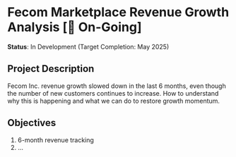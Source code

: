 # Fecom Marketplace Revenue Growth Analysis [🚧 On-Going]

**Status**: In Development (Target Completion: May 2025)  

## Project Description
Fecom Inc. revenue growth slowed down in the last 6 months, even though the number of new customers continues to increase. How to understand why this is happening and what we can do to restore growth momentum.

## Objectives
1. 6-month revenue tracking
2. ...
##